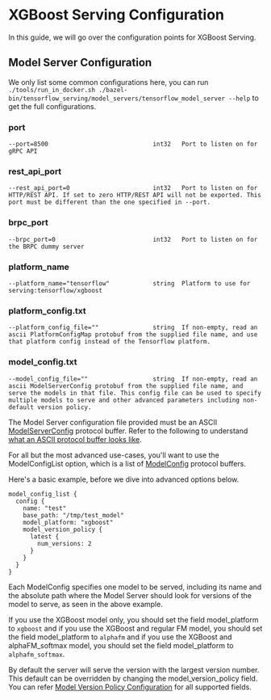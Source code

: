 # XGBoost Serving Configuration

In this guide, we will go over the configuration points for XGBoost Serving.

## Model Server Configuration

We only list some common configurations here, you can run `./tools/run_in_docker.sh ./bazel-bin/tensorflow_serving/model_servers/tensorflow_model_server --help` to get the full configurations.

### port

```
--port=8500                             int32   Port to listen on for gRPC API
```

### rest_api_port

```
--rest_api_port=0                       int32   Port to listen on for HTTP/REST API. If set to zero HTTP/REST API will not be exported. This port must be different than the one specified in --port.
```

### brpc_port

```
--brpc_port=0                           int32   Port to listen on for the BRPC dummy server
```

### platform_name

```
--platform_name="tensorflow"            string  Platform to use for serving:tensorflow/xgboost
```

### platform_config.txt

```
--platform_config_file=""               string  If non-empty, read an ascii PlatformConfigMap protobuf from the supplied file name, and use that platform config instead of the Tensorflow platform.
```

### model_config.txt

```
--model_config_file=""                  string  If non-empty, read an ascii ModelServerConfig protobuf from the supplied file name, and serve the models in that file. This config file can be used to specify multiple models to serve and other advanced parameters including non-default version policy.
```

The Model Server configuration file provided must be an ASCII [ModelServerConfig](https://github.com/tensorflow/serving/blob/master/tensorflow_serving/config/model_server_config.proto#L76) protocol buffer. Refer to the following to understand [what an ASCII protocol buffer looks like](https://stackoverflow.com/questions/18873924/what-does-the-protobuf-text-format-look-like).

For all but the most advanced use-cases, you'll want to use the ModelConfigList option, which is a list of [ModelConfig](https://github.com/tensorflow/serving/blob/master/tensorflow_serving/config/model_server_config.proto#L19) protocol buffers.

Here's a basic example, before we dive into advanced options below.

```
model_config_list {
  config {
    name: "test"
    base_path: "/tmp/test_model"
    model_platform: "xgboost"
    model_version_policy {
      latest {
        num_versions: 2
      }
    }
  }
}
```

Each ModelConfig specifies one model to be served, including its name and the absolute path where the Model Server should look for versions of the model to serve, as seen in the above example.

If you use the XGBoost model only, you should set the field model_platform to `xgboost` and if you use the XGBoost and regular FM model, you should set the field model_platform to `alphafm` and if you use the XGBoost and alphaFM_softmax model, you should set the field model_platform to `alphafm_softmax`.

By default the server will serve the version with the largest version number. This default can be overridden by changing the model_version_policy field. You can refer [Model Version Policy Configuration](https://github.com/tensorflow/serving/blob/master/tensorflow_serving/config/file_system_storage_path_source.proto#L8) for all supported fields.
